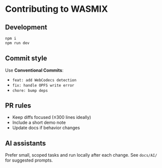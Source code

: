 # Contributing to WASMIX

## Development
```bash
npm i
npm run dev
```

## Commit style
Use **Conventional Commits**:
- `feat: add WebCodecs detection`
- `fix: handle OPFS write error`
- `chore: bump deps`

## PR rules
- Keep diffs focused (≤300 lines ideally)
- Include a short demo note
- Update docs if behavior changes

## AI assistants
Prefer small, scoped tasks and run locally after each change. See `docs/AI/` for suggested prompts.
